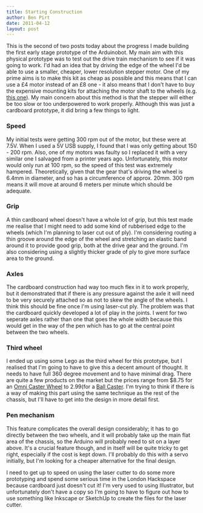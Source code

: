 ```yaml
---
title: Starting Construction
author: Ben Pirt
date: 2011-04-12
layout: post
---
```


This is the second of two posts today about the progress I made building the first early stage prototype of the Arduinobot. My main aim with this physical prototype was to test out the drive train mechanism to see if it was going to work. I'd had an idea that by driving the edge of the wheel I'd be able to use a smaller, cheaper, lower resolution stepper motor. One of my prime aims is to make this kit as cheap as possible and this means that I can use a £4 motor instead of an £8 one - it also means that I don't have to buy the expensive mounting kits for attaching the motor shaft to the wheels (e.g. [this one](http://www.skpang.co.uk/catalog/product_info.php?products_id=800&osCsid=8263658981303be6d9dacee53f8e3ca6)). My main concern about this method is that the stepper will either be too slow or too underpowered to work properly. Although this was just a cardboard prototype, it did bring a few things to light.

### Speed

My initial tests were getting 300 rpm out of the motor, but these were at 7.5V. When I used a 5V USB supply, I found that I was only getting about 150 - 200 rpm. Also, one of my motors was faulty so I replaced it with a very similar one I salvaged from a printer years ago. Unfortunately, this motor would only run at 100 rpm, so the speed of this test was extremely hampered. Theoretically, given that the gear that's driving the wheel is 6.4mm in diameter, and so has a circumference of approx. 20mm. 300 rpm means it will move at around 6 meters per minute which should be adequate.


### Grip

A thin cardboard wheel doesn't have a whole lot of grip, but this test made me realise that I might need to add some kind of rubberised edge to the wheels (which I'm planning to laser cut out of ply). I'm considering routing a thin groove around the edge of the wheel and stretching an elastic band around it to provide good grip, both at the drive gear and the ground. I'm also considering using a slightly thicker grade of ply to give more surface area to the ground.


### Axles

The cardboard construction had way too much flex in it to work properly, but it demonstrated that if there is any pressure against the axle it will need to be very securely attached so as not to skew the angle of the wheels. I think this should be fine once I'm using laser-cut ply. The problem was that the cardboard quickly developed a lot of play in the joints. I went for two seperate axles rather than one that goes the whole width because this would get in the way of the pen which has to go at the central point between the two wheels.


### Third wheel

I ended up using some Lego as the third wheel for this prototype, but I realised that I'm going to have to give this a decent amount of thought. It needs to have full 360 degree movement and to have minimal drag. There are quite a few products on the market but the prices range from $8.75 for an [Omni Caster Wheel](http://www.superdroidrobots.com/shop/item.aspx?itemid=27) to $2.99 ($for a [Ball Caster](http://www.pololu.com/catalog/category/45). I'm trying to think if there is a way of making this part using the same technique as the rest of the chassis, but I'll have to get into the design in more detail first.


### Pen mechanism

This feature complicates the overall design considerably; it has to go directly between the two wheels, and it will probably take up the main flat area of the chassis, so the Arduino will probably need to sit on a layer above. It's a crucial feature though, and in itself will be quite tricky to get right, especially if the cost is kept down. I'll probably do this with a servo initially, but I'm looking for a cheaper alternative for the final design.


I need to get up to speed on using the laser cutter to do some more prototyping and spend some serious time in the London Hackspace because cardboard just doesn't cut it! I'm very used to using Illustrator, but unfortunately don't have a copy so I'm going to have to figure out how to use something like Inkscape or SketchUp to create the files for the laser cutter.



